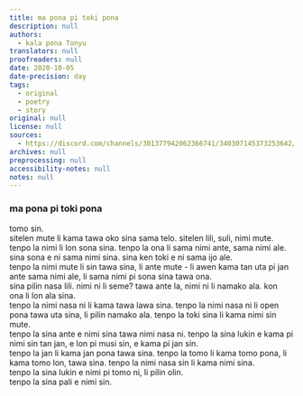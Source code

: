 ```yaml
---
title: ma pona pi toki pona
description: null
authors:
  - kala pona Tonyu
translators: null
proofreaders: null
date: 2020-10-05
date-precision: day
tags:
  - original
  - poetry
  - story
original: null
license: null
sources:
  - https://discord.com/channels/301377942062366741/340307145373253642/762572218173095946
archives: null
preprocessing: null
accessibility-notes: null
notes: null
---
```


<!-- i was studying for literature and since the current topic i'm learning in school is singlit i thought hey what if we had ma pona lit and then i was in such a poetry vibe i zoomed out something real quick >.> -->

### ma pona pi toki pona

tomo sin.  \
sitelen mute li kama tawa oko sina sama telo. sitelen lili, suli, nimi mute.  \
tenpo la nimi li lon sona sina. tenpo la ona li sama nimi ante, sama nimi ale. sina sona e ni sama nimi sina. sina ken toki e ni sama ijo ale.  \
tenpo la nimi mute li sin tawa sina, li ante mute - li awen kama tan uta pi jan ante sama nimi ale, li sama nimi pi sona sina tawa ona.  \
sina pilin nasa lili. nimi ni li seme? tawa ante la, nimi ni li namako ala. kon ona li lon ala sina.  \
tenpo la nimi nasa ni li kama tawa lawa sina. tenpo la nimi nasa ni li open pona tawa uta sina, li pilin namako ala. tenpo la toki sina li kama nimi sin mute.  \
tenpo la sina ante e nimi sina tawa nimi nasa ni. tenpo la sina lukin e kama pi nimi sin tan jan, e lon pi musi sin, e kama pi jan sin.  \
tenpo la jan li kama jan pona tawa sina. tenpo la tomo li kama tomo pona, li kama tomo lon, tawa sina. tenpo la nimi nasa sin li kama nimi sina.  \
tenpo la sina lukin e nimi pi tomo ni, li pilin olin.  \
tenpo la sina pali e nimi sin.

<!-- *ma pona lit, ie, literature which is like talking about ma pona/ma pona culture etc -->
